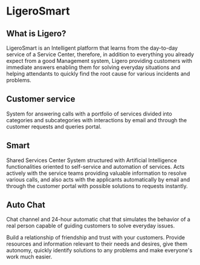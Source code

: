 # LigeroSmart

## What is Ligero?

LigeroSmart is an Intelligent platform that learns from the day-to-day service of a Service Center, therefore, in addition to everything you already expect from a good Management system, Ligero providing customers with immediate answers enabling them for solving everyday situations and helping attendants to quickly find the root cause for various incidents and problems.

## Customer service

System for answering calls with a portfolio of services divided into categories and subcategories with interactions by email and through the customer requests and queries portal.

## Smart

Shared Services Center System structured with Artificial Intelligence functionalities oriented to self-service and automation of services. Acts actively with the service teams providing valuable information to resolve various calls, and also acts with the applicants automatically by email and through the customer portal with possible solutions to requests instantly.

## Auto Chat

Chat channel and 24-hour automatic chat that simulates the behavior of a real person capable of guiding customers to solve everyday issues.

Build a relationship of friendship and trust with your customers. Provide resources and information relevant to their needs and desires, give them autonomy, quickly identify solutions to any problems and make everyone's work much easier.
